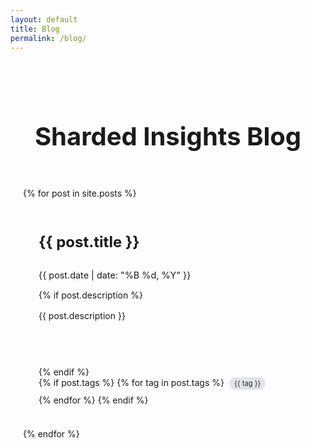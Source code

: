 ```yaml
---
layout: default
title: Blog
permalink: /blog/
---
```


<div class="blog-container">
  <h1 class="section-title">Sharded Insights Blog</h1>
  
  <div class="posts-grid">
    {% for post in site.posts %}
      <div class="post-card">
        <div class="post-card-content">
          <h3 class="post-title"><a href="{{ post.url | relative_url }}">{{ post.title }}</a></h3>
          <p class="post-meta">
            <time datetime="{{ post.date | date_to_xmlschema }}">
              {{ post.date | date: "%B %d, %Y" }}
            </time>
          </p>
          {% if post.description %}
            <p class="post-description">{{ post.description }}</p>
          {% endif %}
          <div class="post-tags">
            {% if post.tags %}
              {% for tag in post.tags %}
                <span class="post-tag">{{ tag }}</span>
              {% endfor %}
            {% endif %}
          </div>
          <a href="{{ post.url | relative_url }}" class="read-more">Read More →</a>
        </div>
      </div>
    {% endfor %}
  </div>
</div>

<style>
.blog-container {
  max-width: 1200px;
  margin: 0 auto;
  padding: 40px 20px;
}

.section-title {
  text-align: center;
  margin-bottom: 40px;
  font-size: 2.5rem;
  color: var(--text-color);
  position: relative;
}

.section-title:after {
  content: "";
  display: block;
  width: 50px;
  height: 3px;
  background-color: var(--primary-color);
  margin: 15px auto 0;
}

.posts-grid {
  display: grid;
  grid-template-columns: repeat(auto-fill, minmax(350px, 1fr));
  gap: 30px;
  margin-bottom: 40px;
}

.post-card {
  border-radius: var(--border-radius);
  overflow: hidden;
  box-shadow: var(--shadow);
  transition: transform 0.3s ease, box-shadow 0.3s ease;
  background-color: var(--card-bg);
  border: 1px solid var(--border-color);
  height: 100%;
}

.post-card:hover {
  transform: translateY(-5px);
  box-shadow: 0 10px 20px rgba(0, 0, 0, 0.1);
}

.post-card-content {
  padding: 25px;
  display: flex;
  flex-direction: column;
  height: 100%;
}

.post-title {
  margin-top: 0;
  margin-bottom: 15px;
  font-size: 1.5rem;
}

.post-title a {
  color: var(--text-color);
  text-decoration: none;
  transition: color 0.2s ease;
}

.post-title a:hover {
  color: var(--primary-color);
}

.post-meta {
  color: var(--text-light);
  font-size: 0.9rem;
  margin-bottom: 15px;
}

.post-description {
  color: var(--text-light);
  margin-bottom: 20px;
  line-height: 1.6;
  flex-grow: 1;
}

.post-tags {
  display: flex;
  flex-wrap: wrap;
  gap: 8px;
  margin-bottom: 15px;
}

.post-tag {
  background-color: var(--tag-bg, #e1e4e8);
  color: var(--tag-color, #24292e);
  padding: 3px 8px;
  border-radius: 12px;
  font-size: 0.8em;
}

.read-more {
  color: var(--primary-color);
  text-decoration: none;
  font-weight: 600;
  transition: color 0.2s ease;
  align-self: flex-start;
  margin-top: auto;
}

.read-more:hover {
  color: var(--primary-dark);
}

@media (max-width: 768px) {
  .posts-grid {
    grid-template-columns: 1fr;
  }
  
  .section-title {
    font-size: 2rem;
  }
}
</style>
